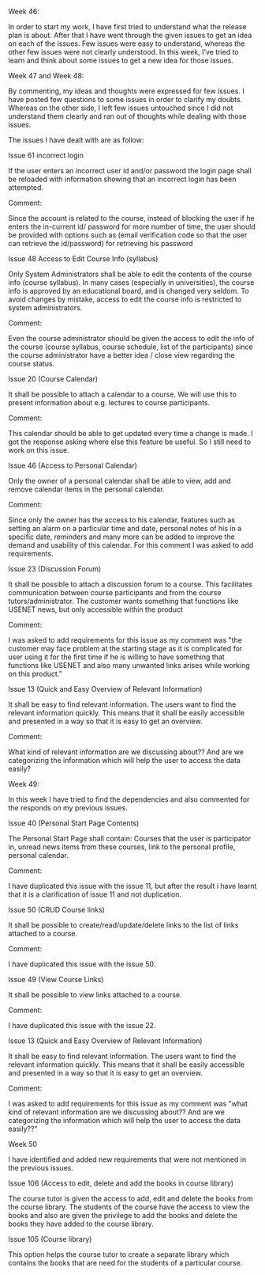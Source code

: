 Week 46:

In order to start my work, I have first tried to understand what the release plan is about. After that I have went through the given issues to get an idea on each of the issues. Few issues were easy to understand, whereas the other few issues were not clearly understood. In this week, I’ve tried to learn and think about some issues to get a new idea for those issues.     


Week 47 and Week 48:


By commenting, my ideas and thoughts were expressed for few issues. I have posted few questions to some issues in order to clarify my doubts. Whereas on the other side, I left few issues untouched since I did not understand them clearly and ran out of thoughts while dealing with those issues.   

The issues I have dealt with are as follow:

 Issue 61 incorrect login 

If the user enters an incorrect user id and/or password the login page shall be reloaded with information showing that an incorrect login has been attempted.

Comment:

Since the account is related to the course, instead of blocking the user if he enters the in-current id/ password for more number of time, the user should be provided with options such as (email verification code so that the user can retrieve the id/password) for retrieving his password

Issue 48 Access to Edit Course Info (syllabus) 

Only System Administrators shall be able to edit the contents of the course info (course syllabus). In many cases (especially in universities), the course info is approved by an educational board, and is changed very seldom. To avoid changes by mistake, access to edit the course info is restricted to system administrators.

Comment:

Even the course administrator should be given the access to edit the info of the course (course syllabus, course schedule, list of the participants) since the course administrator have a better idea / close view regarding the course status.

Issue 20 (Course Calendar)

It shall be possible to attach a calendar to a course.
We will use this to present information about e.g. lectures to course participants.

Comment: 

This calendar should be able to get updated every time a change is made.
I got the response asking where else this feature be useful. So I still need to work on this issue.

Issue 46 (Access to Personal Calendar)

Only the owner of a personal calendar shall be able to view, add and remove calendar items in the personal calendar.

Comment: 

Since only the owner has the access to his calendar, features such as setting an alarm on a particular time and date, personal notes of his in a specific date, reminders and many more can be added to improve the demand and usability of this calendar. For this comment I was asked to add requirements.

Issue 23 (Discussion Forum)

It shall be possible to attach a discussion forum to a course. This facilitates communication between course participants and from the course tutors/administrator. The customer wants something that functions like USENET news, but only accessible within the product

Comment: 

I was asked to add requirements for this issue as my comment was "the customer may face problem at the starting stage as it is complicated for user using it for the first time if he is willing to have something that functions like USENET and also many unwanted links arises while working on this product."

Issue 13 (Quick and Easy Overview of Relevant Information)

It shall be easy to find relevant information.
The users want to find the relevant information quickly. This means that it shall be easily accessible and presented in a way so that it is easy to get an overview.

Comment: 

What kind of relevant information are we discussing about?? And are we categorizing the information which will help the user to access the data easily?


Week 49:


In this week I have tried to find the dependencies and also commented for the responds on my previous issues.

Issue 40 (Personal Start Page Contents)

The Personal Start Page shall contain: Courses that the user is participator in, unread news items from these courses, link to the personal profile, personal calendar.

Comment: 

I have duplicated this issue with the issue 11, but after the result i have learnt that it is a clarification of issue 11 and not duplication.

Issue 50 (CRUD Course links)

It shall be possible to create/read/update/delete links to the list of links attached to a course.

Comment: 

I have duplicated this issue with the issue 50.

Issue 49 (View Course Links)

It shall be possible to view links attached to a course.

Comment: 

I have duplicated this issue with the issue 22.

Issue 13 (Quick and Easy Overview of Relevant Information)

It shall be easy to find relevant information.
The users want to find the relevant information quickly. This means that it shall be easily accessible and presented in a way so that it is easy to get an overview.

Comment: 

I was asked to add requirements for this issue as my comment was "what kind of relevant information are we discussing about?? And are we categorizing the information which will help the user to access the data easily??"


 Week 50

I have identified and added new requirements that were not mentioned in the previous issues.

Issue 106 (Access to edit, delete and add the books in course library)

The course tutor is given the access to add, edit and delete the books from the course library.
The students of the course have the access to view the books and also are given the privilege to add the books and delete the books they have added to the course library.

Issue 105 (Course library)

This option helps the course tutor to create a separate library which contains the books that are need for the students of a particular course.

